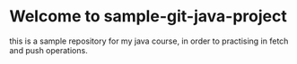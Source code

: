 # Welcome to sample-git-java-project


this is a sample repository for my java course, in order to practising in fetch and push operations.
